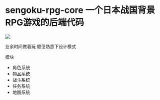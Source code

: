 # sengoku-rpg-core 一个日本战国背景RPG游戏的后端代码
[![](https://travis-ci.org/vspirit803/sengoku-rpg-core.svg?branch=dev)](https://travis-ci.org/vspirit803/sengoku-rpg-core)

业余时间做着玩 顺便熟悉下设计模式

模块
+ 角色系统
+ 物品系统
+ 战斗系统
+ 任务系统
+ 地图系统